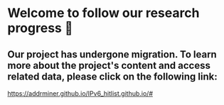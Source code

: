 # Welcome to follow our research progress 👋


## Our project has undergone migration. To learn more about the project's content and access related data, please click on the following link:

https://addrminer.github.io/IPv6_hitlist.github.io/#
